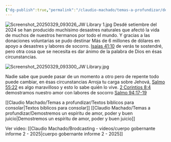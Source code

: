 ```yaml
---
{"dg-publish":true,"permalink":"/claudio-machado/temas-a-profundizar/desastres-naturales-arroja-tu-carga-sobre-jehova/"}
---
```


![Screenshot_20250329_093026_JW Library 1.jpg](/img/user/Personal/Im%C3%A1genes/Screenshot_20250329_093026_JW%20Library%201.jpg)
Desdé setiembre del 2024 se han producido muchísimo desastres naturales que afectó la vida de muchos de nuestros hermanos por todo el mundo. Y gracias a las donaciones voluntarias se pudo destinar Más de 6 millones de dólares en apoyo a desastres y labores de socorro. [Isaías 41:10](https://wol.jw.org/es/wol/b/r4/lp-s/nwtsty/23/41#v=23:41:10) de verás te sostendré, pero otra cosa que se necesita es dar ánimo de la palabra de Dios en ésas circunstancias.

![Screenshot_20250329_093300_JW Library.jpg](/img/user/Personal/Im%C3%A1genes/Screenshot_20250329_093300_JW%20Library.jpg)

Nadie sabe que puede pasar de un momento a otro pero de repente todo puede cambiar, en ésas circunstancias Arroja tu carga sobre Jehová, [Salmo 55:22](https://wol.jw.org/es/wol/b/r4/lp-s/nwtsty/19/55#v=19:55:22) es algo maravilloso y esto lo sabe quién lo vive. [2 Corintios 8:4](https://wol.jw.org/es/wol/b/r4/lp-s/nwtsty/47/8#v=47:8:4) demostramos nuestro amor con labores de socorro 
[Salmo 94:17-19](https://wol.jw.org/es/wol/b/r4/lp-s/nwtsty/19/94#v=19:94:17-19:94:19) 

[[Claudio Machado/Temas a profundizar/Textos bíblicos para consolar\|Textos bíblicos para consolar]]
[[Claudio Machado/Temas a profundizar/Demostremos un espíritu de amor, poder y buen juicio\|Demostremos un espíritu de amor, poder y buen juicio]]

Ver video: [[Claudio Machado/Brodcasting - vídeos/cuerpo gobernante informe 2 - 2025\|cuerpo gobernante informe 2 - 2025]]